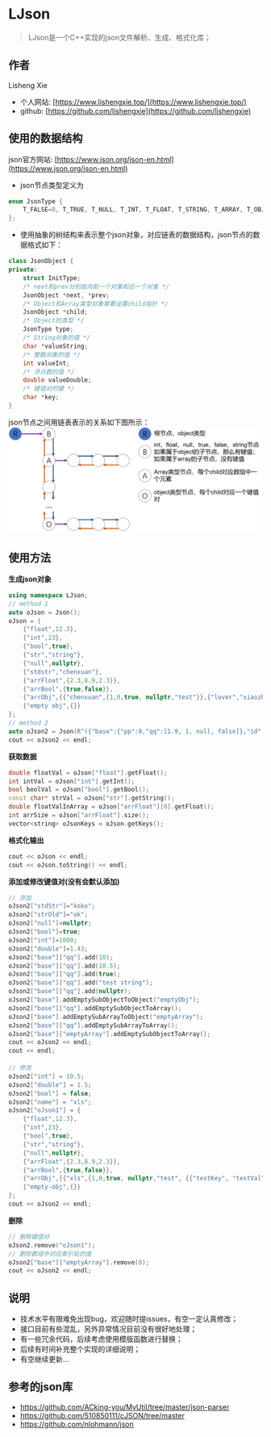# LJson 
> LJson是一个C++实现的json文件解析、生成、格式化库；

## 作者
Lisheng Xie
* 个人网站: [https://www.lishengxie.top/](https://www.lishengxie.top/)
* github: [https://github.com/lishengxie](https://github.com/lishengxie)

## 使用的数据结构
json官方网站: [https://www.json.org/json-en.html](https://www.json.org/json-en.html)
* json节点类型定义为
```C++
enum JsonType {
    T_FALSE=0, T_TRUE, T_NULL, T_INT, T_FLOAT, T_STRING, T_ARRAY, T_OBJECT
};
```
* 使用抽象的树结构来表示整个json对象，对应链表的数据结构，json节点的数据格式如下：
```C++
class JsonObject {
private:
    struct InitType;
    /* next和prev分别指向前一个对象和后一个对象 */
    JsonObject *next, *prev;
    /* Object和Array类型对象需要设置child指针 */
    JsonObject *child;
    /* Object的类型 */
    JsonType type;
    /* String对象的值 */
    char *valueString;
    /* 整数对象的值 */
    int valueInt;
    /* 浮点数的值 */
    double valueDouble;
    /* 键值对的键 */
    char *key;
}
```
json节点之间用链表表示的关系如下图所示：
![json-node-fig](./doc/json-node-fig.png)

## 使用方法

**生成json对象**

```c++
using namespace LJson;
// method 1
auto oJson = Json();
oJson = {
    {"float",12.3},
    {"int",23},
    {"bool",true},
    {"str","string"},
    {"null",nullptr},
    {"stdstr","chenxuan"},
    {"arrFloat",{2.3,8.9,2.3}},
    {"arrBool",{true,false}},
    {"arrObj",{{"chenxuan",{1,0,true, nullptr,"test"}},{"lover","xiaozhu"}}},
    {"empty obj",{}}
};
// method 2
auto oJson2 = Json(R"({"base":{"pp":0,"qq":[1.9, 1, null, false]},"id":32,"name":"fda"} )");
cout << oJson2 << endl;
```

**获取数据**

```C++
double floatVal = oJson["float"].getFloat();
int intVal = oJson["int"].getInt();
bool boolVal = oJson["bool"].getBool();
const char* strVal = oJson["str"].getString();
double floatValInArray = oJson["arrFloat"][0].getFloat();
int arrSize = oJson["arrFloat"].size();
vector<string> oJsonKeys = oJson.getKeys();
```

**格式化输出**

```C++
cout << oJson << endl;
cout << oJson.toString() << endl;
```

**添加或修改键值对(没有会默认添加)** 

```C++
// 添加
oJson2["stdStr"]="koko";
oJson2["strOld"]="ok";
oJson2["null"]=nullptr;
oJson2["bool"]=true;
oJson2["int"]=1000;
oJson2["double"]=1.43;
oJson2["base"]["qq"].add(10);
oJson2["base"]["qq"].add(10.5);
oJson2["base"]["qq"].add(true);
oJson2["base"]["qq"].add("test string");
oJson2["base"]["qq"].add(nullptr);
oJson2["base"].addEmptySubObjectToObject("emptyObj");
oJson2["base"]["qq"].addEmptySubObjectToArray();
oJson2["base"].addEmptySubArrayToObject("emptyArray");
oJson2["base"]["qq"].addEmptySubArrayToArray();
oJson2["base"]["emptyArray"].addEmptySubObjectToArray();
cout << oJson2 << endl;
cout << endl;

// 修改
oJson2["int"] = 10.5;
oJson2["double"] = 1.5;
oJson2["bool"] = false;
oJson2["name"] = "xls";
oJson2["oJson1"] = {
    {"float",12.3},
    {"int",23},
    {"bool",true},
    {"str","string"},
    {"null",nullptr},
    {"arrFloat",{2.3,8.9,2.3}},
    {"arrBool",{true,false}},
    {"arrObj",{{"xls",{1,0,true, nullptr,"test", {{"testKey", "testVal"}}}},{"lover","xls"}}},
    {"empty-obj",{}}
};
cout << oJson2 << endl;
```

**删除**

```C++
// 删除键值对
oJson2.remove("oJson1");
// 删除数组中对应索引处的值
oJson2["base"]["emptyArray"].remove(0);
cout << oJson2 << endl;
```

## 说明
* 技术水平有限难免出现bug，欢迎随时提issues，有空一定认真修改；
* 接口目前有些混乱，另外异常情况目前没有很好地处理；
* 有一些冗余代码，后续考虑使用模版函数进行替换；
* 后续有时间补充整个实现的详细说明；
* 有空继续更新...

## 参考的json库

* https://github.com/ACking-you/MyUtil/tree/master/json-parser
* https://github.com/510850111/cJSON/tree/master
* https://github.com/nlohmann/json
